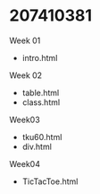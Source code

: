 # 207410381

Week 01
* intro.html

Week 02
* table.html
* class.html

Week03
* tku60.html
* div.html

Week04
* TicTacToe.html